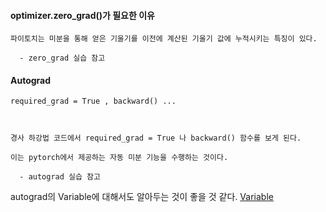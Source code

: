 #### optimizer.zero_grad()가 필요한 이유

    파이토치는 미분을 통해 얻은 기울기를 이전에 계산된 기울기 값에 누적시키는 특징이 있다.

      - zero_grad 실습 참고

#### Autograd 

    required_grad = True , backward() ...



    경사 하강법 코드에서 required_grad = True 나 backward() 함수를 보게 된다.

    이는 pytorch에서 제공하는 자동 미분 기능을 수행하는 것이다.

      - autograd 실습 참고 

autograd의 Variable에 대해서도 알아두는 것이 좋을 것 같다. [Variable](https://data-panic.tistory.com/8)    
    
   


